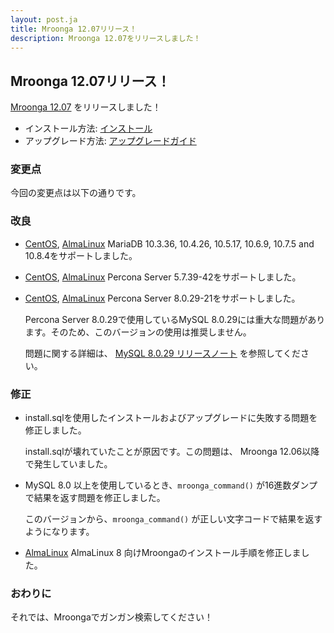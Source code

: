 ```yaml
---
layout: post.ja
title: Mroonga 12.07リリース！
description: Mroonga 12.07をリリースしました！
---
```


## Mroonga 12.07リリース！

[Mroonga 12.07](/ja/docs/news.html#release-12-07) をリリースしました！

* インストール方法: [インストール](/ja/docs/install.html)
* アップグレード方法: [アップグレードガイド](/ja/docs/upgrade.html)

### 変更点

今回の変更点は以下の通りです。

### 改良

* [CentOS](/ja/docs/install/centos.html), [AlmaLinux](/ja/docs/install/almalinux.html) MariaDB 10.3.36, 10.4.26, 10.5.17, 10.6.9, 10.7.5 and 10.8.4をサポートしました。

* [CentOS](/docs/install/centos.html), [AlmaLinux](/docs/install/almalinux.html) Percona Server 5.7.39-42をサポートしました。

* [CentOS](/docs/install/centos.html), [AlmaLinux](/docs/install/almalinux.html) Percona Server 8.0.29-21をサポートしました。

  Percona Server 8.0.29で使用しているMySQL 8.0.29には重大な問題があります。そのため、このバージョンの使用は推奨しません。
     
  問題に関する詳細は、 [MySQL 8.0.29 リリースノート](https://dev.mysql.com/doc/relnotes/mysql/8.0/en/news-8-0-29.html) を参照してください。

### 修正

* install.sqlを使用したインストールおよびアップグレードに失敗する問題を修正しました。

  install.sqlが壊れていたことが原因です。この問題は、 Mroonga 12.06以降で発生していました。

* MySQL 8.0 以上を使用しているとき、`mroonga_command()` が16進数ダンプで結果を返す問題を修正しました。

  このバージョンから、``mroonga_command()`` が正しい文字コードで結果を返すようになります。

* [AlmaLinux](/docs/install/almalinux.html) AlmaLinux 8 向けMroongaのインストール手順を修正しました。

### おわりに

それでは、Mroongaでガンガン検索してください！
